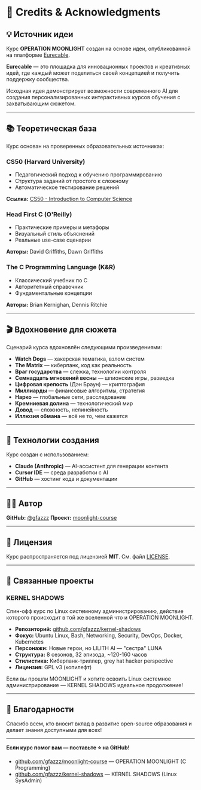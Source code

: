 # 🙏 Credits & Acknowledgments

## 💡 Источник идеи

Курс **OPERATION MOONLIGHT** создан на основе идеи, опубликованной на платформе [Eurecable](https://eurecable.com/ideas/971).

**Eurecable** — это площадка для инновационных проектов и креативных идей, где каждый может поделиться своей концепцией и получить поддержку сообщества.

Исходная идея демонстрирует возможности современного AI для создания персонализированных интерактивных курсов обучения с захватывающим сюжетом.

---

## 📚 Теоретическая база

Курс основан на проверенных образовательных источниках:

### **CS50 (Harvard University)**
- Педагогический подход к обучению программированию
- Структура заданий от простого к сложному
- Автоматическое тестирование решений

**Ссылка:** [CS50 - Introduction to Computer Science](https://cs50.harvard.edu/x/)

### **Head First C (O'Reilly)**
- Практические примеры и метафоры
- Визуальный стиль объяснений
- Реальные use-case сценарии

**Авторы:** David Griffiths, Dawn Griffiths

### **The C Programming Language (K&R)**
- Классический учебник по C
- Авторитетный справочник
- Фундаментальные концепции

**Авторы:** Brian Kernighan, Dennis Ritchie

---

## 🎬 Вдохновение для сюжета

Сценарий курса вдохновлён следующими произведениями:

- **Watch Dogs** — хакерская тематика, взлом систем
- **The Matrix** — киберпанк, код как реальность
- **Враг государства** — слежка, технологии контроля
- **Семнадцать мгновений весны** — шпионские игры, разведка
- **Цифровая крепость** (Дэн Браун) — криптография
- **Миллиарды** — финансовые алгоритмы, стратегия
- **Нарко** — глобальные сети, расследование
- **Кремниевая долина** — технологический мир
- **Довод** — сложность, нелинейность
- **Иллюзия обмана** — всё не то, чем кажется

---

## 🤖 Технологии создания

Курс создан с использованием:

- **Claude (Anthropic)** — AI-ассистент для генерации контента
- **Cursor IDE** — среда разработки с AI
- **GitHub** — хостинг кода и документации

---

## 👨‍💻 Автор

**GitHub:** [@gfazzz](https://github.com/gfazzz)
**Проект:** [moonlight-course](https://github.com/gfazzz/moonlight-course)

---

## 📄 Лицензия

Курс распространяется под лицензией **MIT**. См. файл [LICENSE](LICENSE).

---

## 🔗 Связанные проекты

### **KERNEL SHADOWS**
Спин-офф курс по Linux системному администрированию, действие которого происходит в той же вселенной что и OPERATION MOONLIGHT.

- **Репозиторий:** [github.com/gfazzz/kernel-shadows](https://github.com/gfazzz/kernel-shadows)
- **Фокус:** Ubuntu Linux, Bash, Networking, Security, DevOps, Docker, Kubernetes
- **Персонажи:** Новые герои, но LILITH AI — "сестра" LUNA
- **Структура:** 8 сезонов, 32 эпизода, ~120-160 часов
- **Стилистика:** Киберпанк-триллер, grey hat hacker perspective
- **Лицензия:** GPL v3 (копилефт)

Если вы прошли MOONLIGHT и хотите освоить Linux системное администрирование — KERNEL SHADOWS идеальное продолжение!

---

## 🤝 Благодарности

Спасибо всем, кто вносит вклад в развитие open-source образования и делает знания доступными для всех!

---

**Если курс помог вам — поставьте ⭐ на GitHub!**

- [github.com/gfazzz/moonlight-course](https://github.com/gfazzz/moonlight-course) — OPERATION MOONLIGHT (C Programming)
- [github.com/gfazzz/kernel-shadows](https://github.com/gfazzz/kernel-shadows) — KERNEL SHADOWS (Linux SysAdmin)
